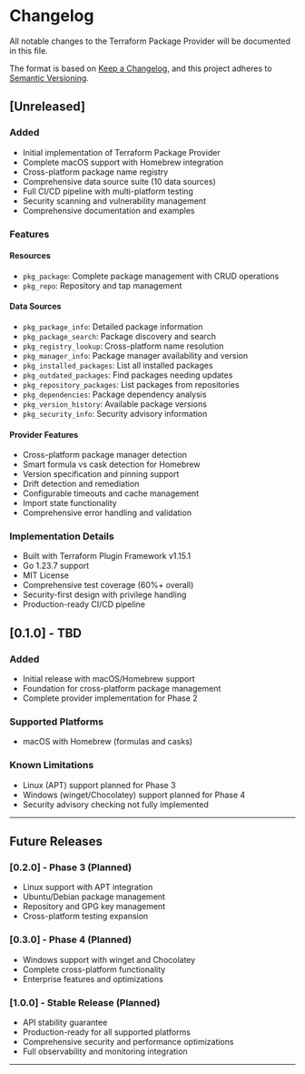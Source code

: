 # Changelog

All notable changes to the Terraform Package Provider will be documented in this file.

The format is based on [Keep a Changelog](https://keepachangelog.com/en/1.0.0/),
and this project adheres to [Semantic Versioning](https://semver.org/spec/v2.0.0.html).

## [Unreleased]

### Added
- Initial implementation of Terraform Package Provider
- Complete macOS support with Homebrew integration
- Cross-platform package name registry
- Comprehensive data source suite (10 data sources)
- Full CI/CD pipeline with multi-platform testing
- Security scanning and vulnerability management
- Comprehensive documentation and examples

### Features

#### Resources
- `pkg_package`: Complete package management with CRUD operations
- `pkg_repo`: Repository and tap management

#### Data Sources
- `pkg_package_info`: Detailed package information
- `pkg_package_search`: Package discovery and search
- `pkg_registry_lookup`: Cross-platform name resolution
- `pkg_manager_info`: Package manager availability and version
- `pkg_installed_packages`: List all installed packages
- `pkg_outdated_packages`: Find packages needing updates
- `pkg_repository_packages`: List packages from repositories
- `pkg_dependencies`: Package dependency analysis
- `pkg_version_history`: Available package versions
- `pkg_security_info`: Security advisory information

#### Provider Features
- Cross-platform package manager detection
- Smart formula vs cask detection for Homebrew
- Version specification and pinning support
- Drift detection and remediation
- Configurable timeouts and cache management
- Import state functionality
- Comprehensive error handling and validation

### Implementation Details
- Built with Terraform Plugin Framework v1.15.1
- Go 1.23.7 support
- MIT License
- Comprehensive test coverage (60%+ overall)
- Security-first design with privilege handling
- Production-ready CI/CD pipeline

## [0.1.0] - TBD

### Added
- Initial release with macOS/Homebrew support
- Foundation for cross-platform package management
- Complete provider implementation for Phase 2

### Supported Platforms
- macOS with Homebrew (formulas and casks)

### Known Limitations
- Linux (APT) support planned for Phase 3
- Windows (winget/Chocolatey) support planned for Phase 4
- Security advisory checking not fully implemented

---

## Future Releases

### [0.2.0] - Phase 3 (Planned)
- Linux support with APT integration
- Ubuntu/Debian package management
- Repository and GPG key management
- Cross-platform testing expansion

### [0.3.0] - Phase 4 (Planned)
- Windows support with winget and Chocolatey
- Complete cross-platform functionality
- Enterprise features and optimizations

### [1.0.0] - Stable Release (Planned)
- API stability guarantee
- Production-ready for all supported platforms
- Comprehensive security and performance optimizations
- Full observability and monitoring integration

---

<!-- generated by git-cliff -->
